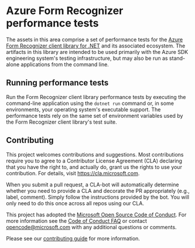 # Azure Form Recognizer performance tests

The assets in this area comprise a set of performance tests for the [Azure Form Recognizer client library for .NET](https://github.com/Azure/azure-sdk-for-net/tree/main/sdk/formrecognizer/Azure.AI.FormRecognizer) and its associated ecosystem. The artifacts in this library are intended to be used primarily with the Azure SDK engineering system's testing infrastructure, but may also be run as stand-alone applications from the command line.

## Running performance tests

Run the Form Recognizer client library performance tests by executing the command-line application using the `dotnet run` command or, in some environments, your operating system's executable support. The performance tests rely on the same set of environment variables used by the Form Recognizer client library's test suite.

## Contributing

This project welcomes contributions and suggestions.  Most contributions require you to agree to a Contributor License Agreement (CLA) declaring that you have the right to, and actually do, grant us the rights to use your contribution. For details, visit https://cla.microsoft.com.

When you submit a pull request, a CLA-bot will automatically determine whether you need to provide a CLA and decorate the PR appropriately (e.g., label, comment). Simply follow the instructions provided by the bot. You will only need to do this once across all repos using our CLA.

This project has adopted the [Microsoft Open Source Code of Conduct](https://opensource.microsoft.com/codeofconduct/). For more information see the [Code of Conduct FAQ](https://opensource.microsoft.com/codeofconduct/faq/) or contact [opencode@microsoft.com](mailto:opencode@microsoft.com) with any additional questions or comments.

Please see our [contributing guide](https://github.com/Azure/azure-sdk-for-net/blob/main/sdk/eventhub/Azure.Messaging.EventHubs/CONTRIBUTING.md) for more information.
